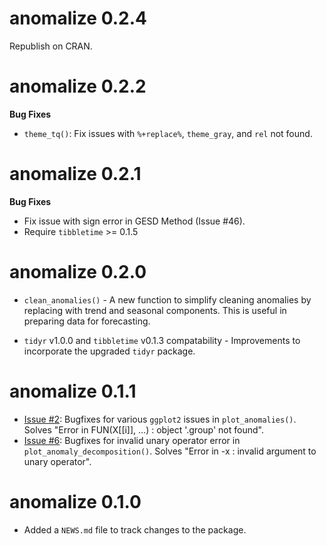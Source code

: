 # anomalize 0.2.4

Republish on CRAN.

# anomalize 0.2.2

__Bug Fixes__

- `theme_tq()`: Fix issues with `%+replace%`, `theme_gray`, and `rel` not found. 

# anomalize 0.2.1

__Bug Fixes__

* Fix issue with sign error in GESD Method (Issue #46).
* Require `tibbletime` >= 0.1.5 

# anomalize 0.2.0

* `clean_anomalies()` - A new function to simplify cleaning anomalies by replacing with trend and seasonal components. This is useful in preparing data for forecasting. 

* `tidyr` v1.0.0 and `tibbletime` v0.1.3 compatability - Improvements to incorporate the upgraded `tidyr` package. 

# anomalize 0.1.1

* [Issue #2](https://github.com/business-science/anomalize/issues/2): Bugfixes for various `ggplot2` issues in `plot_anomalies()`. Solves "Error in FUN(X[[i]], ...) : object '.group' not found".
* [Issue #6](https://github.com/business-science/anomalize/issues/6): Bugfixes for invalid unary operator error in `plot_anomaly_decomposition()`. Solves "Error in -x : invalid argument to unary operator".


# anomalize 0.1.0

* Added a `NEWS.md` file to track changes to the package.
